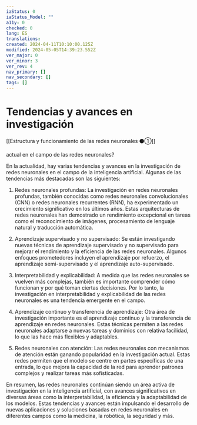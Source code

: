 ```yaml
---
iaStatus: 0
iaStatus_Model: ""
a11y: 0
checked: 0
lang: ES
translations: 
created: 2024-04-11T10:10:00.125Z
modified: 2024-05-05T14:39:23.552Z
ver_major: 0
ver_minor: 3
ver_rev: 4
nav_primary: []
nav_secondary: []
tags: []
---
```

# Tendencias y avances en investigación

[[Estructura y funcionamiento de las redes neuronales ⚫①]]

actual en el campo de las redes neuronales?

En la actualidad, hay varias tendencias y avances en la investigación de redes neuronales en el campo de la inteligencia artificial. Algunas de las tendencias más destacadas son las siguientes:

1. Redes neuronales profundas: La investigación en redes neuronales profundas, también conocidas como redes neuronales convolucionales (CNN) o redes neuronales recurrentes (RNN), ha experimentado un crecimiento significativo en los últimos años. Estas arquitecturas de redes neuronales han demostrado un rendimiento excepcional en tareas como el reconocimiento de imágenes, procesamiento de lenguaje natural y traducción automática.

2. Aprendizaje supervisado y no supervisado: Se están investigando nuevas técnicas de aprendizaje supervisado y no supervisado para mejorar el rendimiento y la eficiencia de las redes neuronales. Algunos enfoques prometedores incluyen el aprendizaje por refuerzo, el aprendizaje semi-supervisado y el aprendizaje auto-supervisado.

3. Interpretabilidad y explicabilidad: A medida que las redes neuronales se vuelven más complejas, también es importante comprender cómo funcionan y por qué toman ciertas decisiones. Por lo tanto, la investigación en interpretabilidad y explicabilidad de las redes neuronales es una tendencia emergente en el campo.

4. Aprendizaje continuo y transferencia de aprendizaje: Otra área de investigación importante es el aprendizaje continuo y la transferencia de aprendizaje en redes neuronales. Estas técnicas permiten a las redes neuronales adaptarse a nuevas tareas y dominios con relativa facilidad, lo que las hace más flexibles y adaptables.

5. Redes neuronales con atención: Las redes neuronales con mecanismos de atención están ganando popularidad en la investigación actual. Estas redes permiten que el modelo se centre en partes específicas de una entrada, lo que mejora la capacidad de la red para aprender patrones complejos y realizar tareas más sofisticadas.

En resumen, las redes neuronales continúan siendo un área activa de investigación en la inteligencia artificial, con avances significativos en diversas áreas como la interpretabilidad, la eficiencia y la adaptabilidad de los modelos. Estas tendencias y avances están impulsando el desarrollo de nuevas aplicaciones y soluciones basadas en redes neuronales en diferentes campos como la medicina, la robótica, la seguridad y más.
